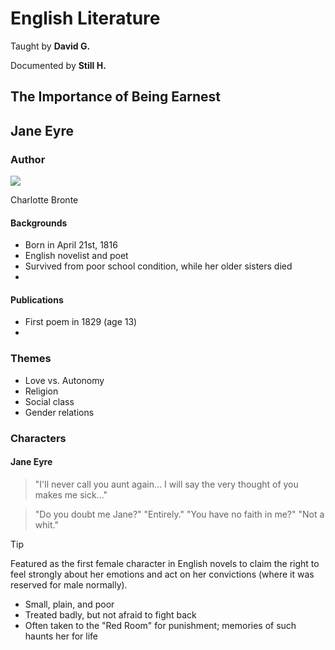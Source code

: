 # English Literature

Taught by **David G.**

Documented by **Still H.**

## The Importance of Being Earnest

## Jane Eyre

### Author

![](https://upload.wikimedia.org/wikipedia/commons/3/3a/CBRichmond.png)

Charlotte Bronte

#### Backgrounds

* Born in April 21st, 1816
* English novelist and poet
* Survived from poor school condition, while her older sisters died
* 

#### Publications

* First poem in 1829 (age 13)
* 

### Themes

* Love vs. Autonomy
* Religion
* Social class
* Gender relations

### Characters

#### Jane Eyre

> "I'll never call you aunt again... I will say the very thought of you makes me sick..."

> "Do you doubt me Jane?"
> "Entirely."
> "You have no faith in me?"
> "Not a whit."

> [!TIP]
> Featured as the first female character in English novels to claim the right to feel strongly about her emotions and act on her convictions (where it was reserved for male normally).

* Small, plain, and poor
* Treated badly, but not afraid to fight back
* Often taken to the "Red Room" for punishment; memories of such haunts her for life